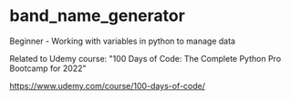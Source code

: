 # band_name_generator

Beginner - Working with variables in python to manage data

Related to Udemy course: "100 Days of Code: The Complete Python Pro Bootcamp for 2022"

https://www.udemy.com/course/100-days-of-code/
